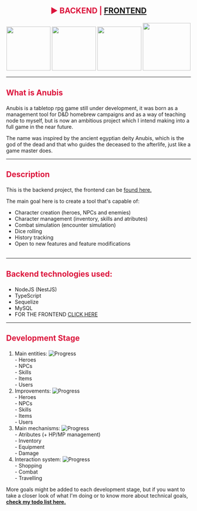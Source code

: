 ## <p align="center" style="color: crimson">► BACKEND | <a href="https://github.com/KiriLucas/anubis-frontend">FRONTEND</a></p> 
<p align="center">
  <a href="#" target="blank"><img src="https://i.pinimg.com/originals/45/b8/f0/45b8f060a14fa5fed63324aeb7c2a7f6.png" width="120" alt="" /></a>
  <a href="#" target="blank"><img src="https://i.pinimg.com/originals/19/b9/a6/19b9a6da2d360ff522eb93ff0b871447.png" width="120" alt="" /></a>
  <a href="#" target="blank"><img src="https://i.pinimg.com/originals/71/b3/ee/71b3ee58d1ce3b9309d01ac267f3a348.png" width="120" alt="" /></a>
  <a href="#" target="blank"><img src="https://i.pinimg.com/originals/8a/98/9d/8a989d9ca809688b5ec520f126a9d3bf.png" width="130" alt="" /></a>

</p>

  <p align="center"></p>
<hr/>

## <p align="left" style="color: crimson">What is Anubis</p>
Anubis is a tabletop rpg game still under development, it was born as a management tool for D&D homebrew campaigns and as a way of teaching node to myself, but is now an ambitious project which I intend making into a full game in the near future.

The name was inspired by the ancient egyptian deity Anubis, which is the god of the dead and that who guides the deceased to the afterlife, just like a game master does.

<hr/>

## <p align="left" style="color: crimson">Description</p>

This is the backend project, the frontend can be <a href="https://github.com/KiriLucas/anubis-frontend">found here.</a>

The main goal here is to create a tool that's capable of:
- Character creation (heroes, NPCs and enemies)
- Character management (inventory, skills and atributes)
- Combat simulation (encounter simulation)
- Dice rolling
- History tracking
- Open to new features and feature modifications
   <br/>
   <br/>

<hr/>

## <p align="left" style="color: crimson">Backend technologies used:</p>
- NodeJS (NestJS)
- TypeScript
- Sequelize
- MySQL
- FOR THE FRONTEND <a href="https://github.com/KiriLucas/anubis-frontend">CLICK HERE</a>
<hr/>

## <p align="left" style="color: crimson">Development Stage</p>
1. Main entities: ![Progress](https://progress-bar.dev/100/)
   <br/>- Heroes
   <br/>- NPCs
   <br/>- Skills
   <br/>- Items
   <br/>- Users
   <br/>
2. Improvements: ![Progress](https://progress-bar.dev/10/)
   <br/>- Heroes
   <br/>- NPCs
   <br/>- Skills
   <br/>- Items
   <br/>- Users
   <br/>
3. Main mechanisms: ![Progress](https://progress-bar.dev/45/)
   <br/>- Atributes (+ HP/MP management)
   <br/>- Inventory
   <br/>- Equipment
   <br/>- Damage
   <br/>
4. Interaction system: ![Progress](https://progress-bar.dev/0/)
   <br/>- Shopping
   <br/>- Combat
   <br/>- Travelling

More goals might be added to each development stage, but if you want to take a closer look of what I'm doing or to know more about technical goals, <b><a href="https://github.com/KiriLucas/tabletop-rpg-tool/blob/main/TODO.md">check my todo list here.</a></b>
